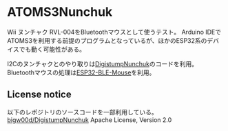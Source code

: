 # ATOMS3Nunchuk

Wii ヌンチャク RVL-004をBluetoothマウスとして使うテスト。
Arduino IDEでATOMS3を利用する前提のプログラムとなっているが、ほかのESP32系のデバイスでも動く可能性がある。

I2Cのヌンチャクとのやり取りは[DigistumpNunchuk](https://github.com/bigw00d/DigistumpNunchuk)のコードを利用。
Bluetoothマウスの処理は[ESP32-BLE-Mouse](https://github.com/T-vK/ESP32-BLE-Mouse)を利用。

## License notice

以下のレポジトリのソースコードを一部利用している。
[bigw00d/DigistumpNunchuk](https://github.com/bigw00d/DigistumpNunchuk) Apache License, Version 2.0